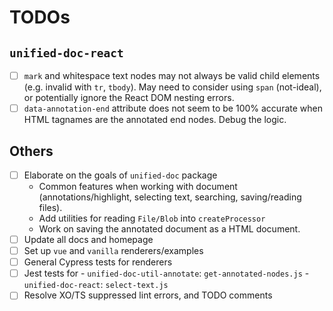 # TODOs

## `unified-doc-react`

- [ ] `mark` and whitespace text nodes may not always be valid child elements (e.g. invalid with `tr`, `tbody`). May need to consider using `span` (not-ideal), or potentially ignore the React DOM nesting errors.
- [ ] `data-annotation-end` attribute does not seem to be 100% accurate when HTML tagnames are the annotated end nodes. Debug the logic.

## Others

- [ ] Elaborate on the goals of `unified-doc` package
  - Common features when working with document (annotations/highlight, selecting text, searching, saving/reading files).
  - Add utilities for reading `File/Blob` into `createProcessor`
  - Work on saving the annotated document as a HTML document.
- [ ] Update all docs and homepage
- [ ] Set up `vue` and `vanilla` renderers/examples
- [ ] General Cypress tests for renderers
- [ ] Jest tests for - `unified-doc-util-annotate`: `get-annotated-nodes.js` - `unified-doc-react`: `select-text.js`
- [ ] Resolve XO/TS suppressed lint errors, and TODO comments

